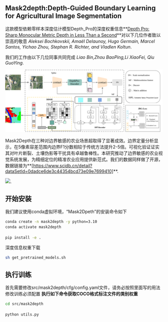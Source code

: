 ## Mask2depth:Depth-Guided Boundary Learning for Agricultural Image Segmentation
这款模型依赖零样本深度估计模型Depth_Pro的深度权重信息**[Depth Pro: Sharp Monocular Metric Depth in Less Than a Second](https://arxiv.org/abs/2410.02073)**对以下几位作者致以崇高的敬意
*Aleksei Bochkovskii, Amaël Delaunoy, Hugo Germain, Marcel Santos, Yichao Zhou, Stephan R. Richter, and Vladlen Koltun*.

我们的工作由以下几位同事共同完成
*Liao Bin,Zhou BaoPing,Li XiaoFei, Qiu GuoYing*.

![](datas/network.jpg)


Mask2Depth在三种对边界敏感的农业场景超取得了显著成效。边界定量分析显示，在5像素容差范围内边界F1分数相较于传统方法提升2-5倍。可视化验证证实其对叶片断裂、土壤伪影等干扰具有卓越鲁棒性。本研究推动了边界敏感的农业视觉系统发展，为精细定位的精准农业应用提供新范式。我们的数据同样做了开源，数据链接为**[https://www.scidb.cn/detail?dataSetId=0dadce6de3c44354bcd73e09e7699410]**.

![](datas/vision.png).

## 开始安装
我们建议使用conda虚拟环境，“Mask2Dpeth”的安装命令如下

```bash
conda create -n mask2depth -y python=3.10
conda activate mask2depth

pip install -e .
```
深度信息权重下载
```bash
sh get_pretrained_models.sh
```

## 执行训练
首先需要修改src/mask2depth/cfg/config.yaml文件，请务必按照里面写的用法修改训练必须配置
**执行如下命令获取COCO格式标注文件的类别权重**
```bash
cd src/mask2depth

python utils.py
```

